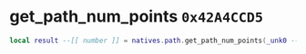 # get_path_num_points `0x42A4CCD5`

```lua
local result --[[ number ]] = natives.path.get_path_num_points(_unk0 --[[ number ]])
```